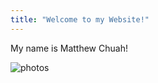 ```yaml
---
title: "Welcome to my Website!"
---
```


My name is Matthew Chuah!

![photos](https://user-images.githubusercontent.com/106985623/172203353-3fd037a8-e2a6-42f5-a0e9-3c67f10ab963.jpg)
